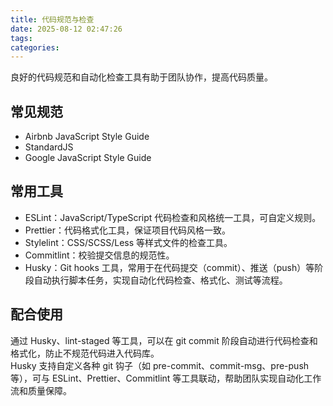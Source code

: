 ```yaml
---
title: 代码规范与检查
date: 2025-08-12 02:47:26
tags:
categories:
---
```


良好的代码规范和自动化检查工具有助于团队协作，提高代码质量。

## 常见规范

- Airbnb JavaScript Style Guide
- StandardJS
- Google JavaScript Style Guide

## 常用工具

- ESLint：JavaScript/TypeScript 代码检查和风格统一工具，可自定义规则。
- Prettier：代码格式化工具，保证项目代码风格一致。
- Stylelint：CSS/SCSS/Less 等样式文件的检查工具。
- Commitlint：校验提交信息的规范性。
- Husky：Git hooks 工具，常用于在代码提交（commit）、推送（push）等阶段自动执行脚本任务，实现自动化代码检查、格式化、测试等流程。

## 配合使用

通过 Husky、lint-staged 等工具，可以在 git commit 阶段自动进行代码检查和格式化，防止不规范代码进入代码库。  
Husky 支持自定义各种 git 钩子（如 pre-commit、commit-msg、pre-push 等），可与 ESLint、Prettier、Commitlint 等工具联动，帮助团队实现自动化工作流和质量保障。